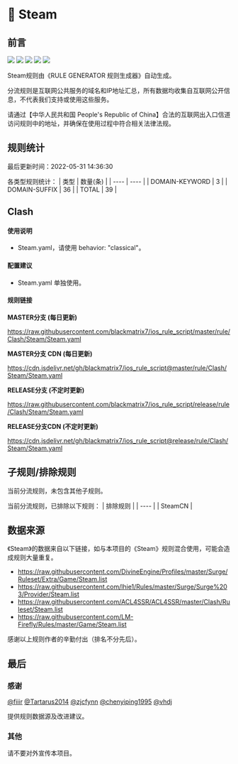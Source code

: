 # 🧸 Steam

## 前言

![](https://shields.io/badge/-移除重复规则-ff69b4) ![](https://shields.io/badge/-DOMAIN与DOMAIN--SUFFIX合并-green) ![](https://shields.io/badge/-DOMAIN--SUFFIX间合并-critical) ![](https://shields.io/badge/-DOMAIN--SUFFIX与DOMAIN--KEYWORD合并-blue) ![](https://shields.io/badge/-IP--CIDR(6)合并-blueviolet) 

Steam规则由《RULE GENERATOR 规则生成器》自动生成。

分流规则是互联网公共服务的域名和IP地址汇总，所有数据均收集自互联网公开信息，不代表我们支持或使用这些服务。

请通过【中华人民共和国 People's Republic of China】合法的互联网出入口信道访问规则中的地址，并确保在使用过程中符合相关法律法规。

## 规则统计

最后更新时间：2022-05-31 14:36:30

各类型规则统计：
| 类型 | 数量(条)  | 
| ---- | ----  |
| DOMAIN-KEYWORD | 3  | 
| DOMAIN-SUFFIX | 36  | 
| TOTAL | 39  | 


## Clash 

#### 使用说明
- Steam.yaml，请使用 behavior: "classical"。

#### 配置建议
- Steam.yaml 单独使用。

#### 规则链接
**MASTER分支 (每日更新)**

https://raw.githubusercontent.com/blackmatrix7/ios_rule_script/master/rule/Clash/Steam/Steam.yaml

**MASTER分支 CDN (每日更新)**

https://cdn.jsdelivr.net/gh/blackmatrix7/ios_rule_script@master/rule/Clash/Steam/Steam.yaml

**RELEASE分支 (不定时更新)**

https://raw.githubusercontent.com/blackmatrix7/ios_rule_script/release/rule/Clash/Steam/Steam.yaml

**RELEASE分支CDN (不定时更新)**

https://cdn.jsdelivr.net/gh/blackmatrix7/ios_rule_script@release/rule/Clash/Steam/Steam.yaml

## 子规则/排除规则


当前分流规则，未包含其他子规则。

当前分流规则，已排除以下规则：
| 排除规则  | 
| ----  |
| SteamCN  | 

## 数据来源

《Steam》的数据来自以下链接，如与本项目的《Steam》规则混合使用，可能会造成规则大量重复。

- https://raw.githubusercontent.com/DivineEngine/Profiles/master/Surge/Ruleset/Extra/Game/Steam.list
- https://raw.githubusercontent.com/lhie1/Rules/master/Surge/Surge%203/Provider/Steam.list
- https://raw.githubusercontent.com/ACL4SSR/ACL4SSR/master/Clash/Ruleset/Steam.list
- https://raw.githubusercontent.com/LM-Firefly/Rules/master/Game/Steam.list


感谢以上规则作者的辛勤付出（排名不分先后）。

## 最后

### 感谢

[@fiiir](https://github.com/fiiir) [@Tartarus2014](https://github.com/Tartarus2014) [@zjcfynn](https://github.com/zjcfynn) [@chenyiping1995](https://github.com/chenyiping1995) [@vhdj](https://github.com/vhdj)

提供规则数据源及改进建议。

### 其他

请不要对外宣传本项目。